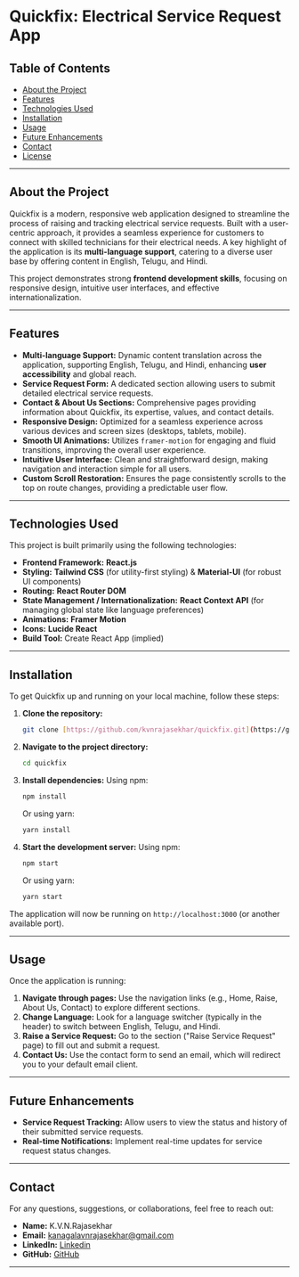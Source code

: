 # Quickfix: Electrical Service Request App

## Table of Contents

* [About the Project](#about-the-project)
* [Features](#features)
* [Technologies Used](#technologies-used)
* [Installation](#installation)
* [Usage](#usage)
* [Future Enhancements](#future-enhancements)
* [Contact](#contact)
* [License](#license)

---

## About the Project

Quickfix is a modern, responsive web application designed to streamline the process of raising and tracking electrical service requests. Built with a user-centric approach, it provides a seamless experience for customers to connect with skilled technicians for their electrical needs. A key highlight of the application is its **multi-language support**, catering to a diverse user base by offering content in English, Telugu, and Hindi.

This project demonstrates strong **frontend development skills**, focusing on responsive design, intuitive user interfaces, and effective internationalization.

---

## Features

* **Multi-language Support:** Dynamic content translation across the application, supporting English, Telugu, and Hindi, enhancing **user accessibility** and global reach.
* **Service Request Form:** A dedicated section allowing users to submit detailed electrical service requests.
* **Contact & About Us Sections:** Comprehensive pages providing information about Quickfix, its expertise, values, and contact details.
* **Responsive Design:** Optimized for a seamless experience across various devices and screen sizes (desktops, tablets, mobile).
* **Smooth UI Animations:** Utilizes `framer-motion` for engaging and fluid transitions, improving the overall user experience.
* **Intuitive User Interface:** Clean and straightforward design, making navigation and interaction simple for all users.
* **Custom Scroll Restoration:** Ensures the page consistently scrolls to the top on route changes, providing a predictable user flow.

---

## Technologies Used

This project is built primarily using the following technologies:

* **Frontend Framework:** **React.js**
* **Styling:** **Tailwind CSS** (for utility-first styling) & **Material-UI** (for robust UI components)
* **Routing:** **React Router DOM**
* **State Management / Internationalization:** **React Context API** (for managing global state like language preferences)
* **Animations:** **Framer Motion**
* **Icons:** **Lucide React**
* **Build Tool:** Create React App (implied)

---

## Installation

To get Quickfix up and running on your local machine, follow these steps:

1.  **Clone the repository:**
    ```bash
    git clone [https://github.com/kvnrajasekhar/quickfix.git](https://github.com/kvnrajasekhar/quickfix.git)
    ```
2.  **Navigate to the project directory:**
    ```bash
    cd quickfix
    ```

3.  **Install dependencies:**
    Using npm:
    ```bash
    npm install
    ```
    Or using yarn:
    ```bash
    yarn install
    ```

4.  **Start the development server:**
    Using npm:
    ```bash
    npm start
    ```
    Or using yarn:
    ```bash
    yarn start
    ```

The application will now be running on `http://localhost:3000` (or another available port).

---

## Usage

Once the application is running:

1.  **Navigate through pages:** Use the navigation links (e.g., Home, Raise, About Us, Contact) to explore different sections.
2.  **Change Language:** Look for a language switcher (typically in the header) to switch between English, Telugu, and Hindi.
3.  **Raise a Service Request:** Go to the section ("Raise Service Request" page) to fill out and submit a request.
4.  **Contact Us:** Use the contact form to send an email, which will redirect you to your default email client.

---

## Future Enhancements

* **Service Request Tracking:** Allow users to view the status and history of their submitted service requests.
* **Real-time Notifications:** Implement real-time updates for service request status changes.

---

## Contact

For any questions, suggestions, or collaborations, feel free to reach out:

* **Name:** K.V.N.Rajasekhar
* **Email:** kanagalavnrajasekhar@gmail.com
* **LinkedIn:** [Linkedin](https://www.linkedin.com/in/kvnrs23/)
* **GitHub:** [GitHub](https://github.com/kvnrajasekhar)

---
